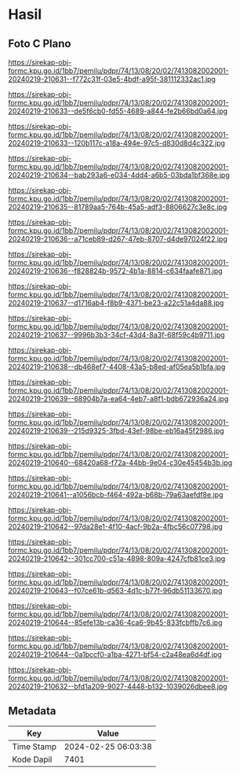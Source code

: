 # Hasil

## Foto C Plano

https://sirekap-obj-formc.kpu.go.id/1bb7/pemilu/pdpr/74/13/08/20/02/7413082002001-20240219-210631--f772c31f-03e5-4bdf-a95f-381112332ac1.jpg

https://sirekap-obj-formc.kpu.go.id/1bb7/pemilu/pdpr/74/13/08/20/02/7413082002001-20240219-210633--de5f6cb0-fd55-4689-a844-fe2b66bd0a64.jpg

https://sirekap-obj-formc.kpu.go.id/1bb7/pemilu/pdpr/74/13/08/20/02/7413082002001-20240219-210633--120b117c-a18a-494e-97c5-d830d8d4c322.jpg

https://sirekap-obj-formc.kpu.go.id/1bb7/pemilu/pdpr/74/13/08/20/02/7413082002001-20240219-210634--bab293a6-e034-4dd4-a6b5-03bda1bf368e.jpg

https://sirekap-obj-formc.kpu.go.id/1bb7/pemilu/pdpr/74/13/08/20/02/7413082002001-20240219-210635--81789aa5-764b-45a5-adf3-8806627c3e8c.jpg

https://sirekap-obj-formc.kpu.go.id/1bb7/pemilu/pdpr/74/13/08/20/02/7413082002001-20240219-210636--a71ceb89-d267-47eb-8707-d4de97024f22.jpg

https://sirekap-obj-formc.kpu.go.id/1bb7/pemilu/pdpr/74/13/08/20/02/7413082002001-20240219-210636--f828824b-9572-4b1a-8814-c634faafe871.jpg

https://sirekap-obj-formc.kpu.go.id/1bb7/pemilu/pdpr/74/13/08/20/02/7413082002001-20240219-210637--d1716ab4-f8b9-4371-be23-a22c51a4da88.jpg

https://sirekap-obj-formc.kpu.go.id/1bb7/pemilu/pdpr/74/13/08/20/02/7413082002001-20240219-210637--9996b3b3-34cf-43d4-8a3f-68f59c4b9711.jpg

https://sirekap-obj-formc.kpu.go.id/1bb7/pemilu/pdpr/74/13/08/20/02/7413082002001-20240219-210638--db468ef7-4408-43a5-b8ed-af05ea5b1bfa.jpg

https://sirekap-obj-formc.kpu.go.id/1bb7/pemilu/pdpr/74/13/08/20/02/7413082002001-20240219-210639--68904b7a-ea64-4eb7-a8f1-bdb672936a24.jpg

https://sirekap-obj-formc.kpu.go.id/1bb7/pemilu/pdpr/74/13/08/20/02/7413082002001-20240219-210639--215d9325-3fbd-43ef-98be-eb16a45f2986.jpg

https://sirekap-obj-formc.kpu.go.id/1bb7/pemilu/pdpr/74/13/08/20/02/7413082002001-20240219-210640--68420a68-f72a-44bb-9e04-c30e45454b3b.jpg

https://sirekap-obj-formc.kpu.go.id/1bb7/pemilu/pdpr/74/13/08/20/02/7413082002001-20240219-210641--a1056bcb-f464-492a-b68b-79a63aefdf8e.jpg

https://sirekap-obj-formc.kpu.go.id/1bb7/pemilu/pdpr/74/13/08/20/02/7413082002001-20240219-210642--97da28e1-4f10-4acf-9b2a-4fbc56c07798.jpg

https://sirekap-obj-formc.kpu.go.id/1bb7/pemilu/pdpr/74/13/08/20/02/7413082002001-20240219-210642--301cc700-c51a-4898-809a-4247cfb81ce3.jpg

https://sirekap-obj-formc.kpu.go.id/1bb7/pemilu/pdpr/74/13/08/20/02/7413082002001-20240219-210643--f07ce61b-d563-4d1c-b77f-96db51133670.jpg

https://sirekap-obj-formc.kpu.go.id/1bb7/pemilu/pdpr/74/13/08/20/02/7413082002001-20240219-210644--85efe13b-ca36-4ca6-9b45-833fcbffb7c6.jpg

https://sirekap-obj-formc.kpu.go.id/1bb7/pemilu/pdpr/74/13/08/20/02/7413082002001-20240219-210644--0a1bccf0-a1ba-4271-bf54-c2a48ea6d4df.jpg

https://sirekap-obj-formc.kpu.go.id/1bb7/pemilu/pdpr/74/13/08/20/02/7413082002001-20240219-210632--bfd1a209-9027-4448-b132-1039026dbee8.jpg


## Metadata

| Key        | Value               |
| ---------- | ------------------- |
| Time Stamp | 2024-02-25 06:03:38 |
| Kode Dapil | 7401                |



